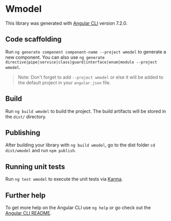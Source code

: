# Wmodel

This library was generated with [Angular CLI](https://github.com/angular/angular-cli) version 7.2.0.

## Code scaffolding

Run `ng generate component component-name --project wmodel` to generate a new component. You can also use `ng generate directive|pipe|service|class|guard|interface|enum|module --project wmodel`.
> Note: Don't forget to add `--project wmodel` or else it will be added to the default project in your `angular.json` file. 

## Build

Run `ng build wmodel` to build the project. The build artifacts will be stored in the `dist/` directory.

## Publishing

After building your library with `ng build wmodel`, go to the dist folder `cd dist/wmodel` and run `npm publish`.

## Running unit tests

Run `ng test wmodel` to execute the unit tests via [Karma](https://karma-runner.github.io).

## Further help

To get more help on the Angular CLI use `ng help` or go check out the [Angular CLI README](https://github.com/angular/angular-cli/blob/master/README.md).
